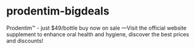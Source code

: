 # prodentim-bigdeals
Prodentim™ - just $49/bottle buy now on sale —Visit the official website supplement to enhance oral health and hygiene, discover the best prices and discounts!
